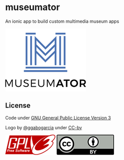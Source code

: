 # museumator

An ionic app to build custom multimedia museum apps

![museumator-logo](https://raw.githubusercontent.com/fblupi/museumator/assets/md/logo.png)

## License

Code under [GNU General Public License Version 3](https://github.com/fblupi/museumator/blob/master/LICENSE)

Logo by [@ggabogarcia](https://github.com/ggabogarcia) under [CC-by](https://creativecommons.org/licenses/by/2.0/)

![gplv3-logo](https://raw.githubusercontent.com/fblupi/museumator/assets/md/gplv3.png)
![cc-by-logo](https://raw.githubusercontent.com/fblupi/museumator/assets/md/cc-by.jpg)